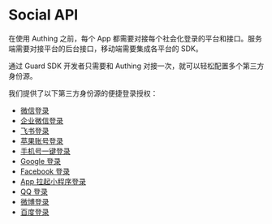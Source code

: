 # Social API

<LastUpdated/>

在使用 Authing 之前，每个 App 都需要对接每个社会化登录的平台和接口。服务端需要对接平台的后台接口，移动端需要集成各平台的 SDK。

通过 Guard SDK 开发者只需要和 Authing 对接一次，就可以轻松配置多个第三方身份源。

我们提供了以下第三方身份源的便捷登录授权：

- [微信登录](./wechat.md)
- [企业微信登录](./wecom.md)
- [飞书登录](./lark.md)
- [苹果账号登录](./apple.md)
- [手机号一键登录](./oneauth.md)
- [Google 登录](./google.md)
- [Facebook 登录](./facebook.md)
- [App 拉起小程序登录](./miniprogram.md)
- [QQ 登录](./tencent.md)
- [微博登录](./weibo.md)
- [百度登录](./baidu.md)